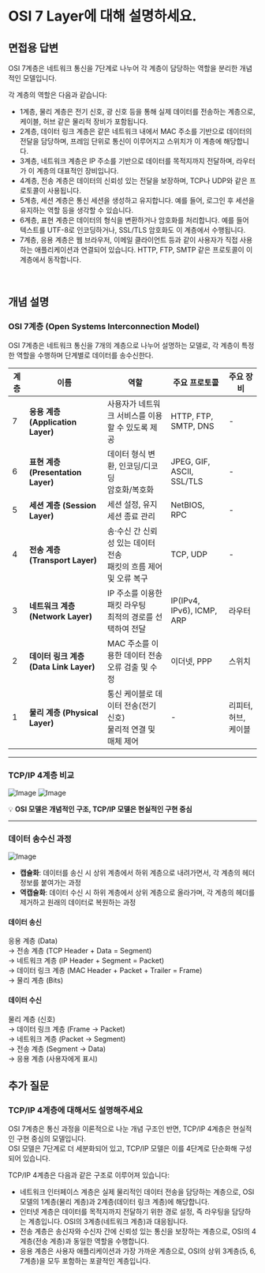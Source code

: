 # OSI 7 Layer에 대해 설명하세요.

## 면접용 답변
OSI 7계층은 네트워크 통신을 7단계로 나누어 각 계층이 담당하는 역할을 분리한 개념적인 모델입니다.

각 계층의 역할은 다음과 같습니다:  
- 1계층, 물리 계층은 전기 신호, 광 신호 등을 통해 실제 데이터를 전송하는 계층으로, 케이블, 허브 같은 물리적 장비가 포함됩니다.  
- 2계층, 데이터 링크 계층은 같은 네트워크 내에서 MAC 주소를 기반으로 데이터의 전달을 담당하며, 프레임 단위로 통신이 이루어지고 스위치가 이 계층에 해당합니다.  
- 3계층, 네트워크 계층은 IP 주소를 기반으로 데이터를 목적지까지 전달하며, 라우터가 이 계층의 대표적인 장비입니다.  
- 4계층, 전송 계층은 데이터의 신뢰성 있는 전달을 보장하며, TCP나 UDP와 같은 프로토콜이 사용됩니다. 
- 5계층, 세션 계층은 통신 세션을 생성하고 유지합니다. 예를 들어, 로그인 후 세션을 유지하는 역할 등을 생각할 수 있습니다.  
- 6계층, 표현 계층은 데이터의 형식을 변환하거나 암호화를 처리합니다. 예를 들어 텍스트를 UTF-8로 인코딩하거나, SSL/TLS 암호화도 이 계층에서 수행됩니다.  
- 7계층, 응용 계층은 웹 브라우저, 이메일 클라이언트 등과 같이 사용자가 직접 사용하는 애플리케이션과 연결되어 있습니다. HTTP, FTP, SMTP 같은 프로토콜이 이 계층에서 동작합니다.  

<br/>

## 개념 설명
### OSI 7계층 (Open Systems Interconnection Model)

OSI 7계층은 네트워크 통신을 7개의 계층으로 나누어 설명하는 모델로, 각 계층이 특정한 역할을 수행하며 단계별로 데이터를 송수신한다.

| 계층 | 이름 | 역할                                        | 주요 프로토콜 | 주요 장비 |
|------|------|-------------------------------------------|--------------|----------|
| 7 | **응용 계층 (Application Layer)** | 사용자가 네트워크 서비스를 이용할 수 있도록 제공               | HTTP, FTP, SMTP, DNS | - |
| 6 | **표현 계층 (Presentation Layer)** | 데이터 형식 변환, 인코딩/디코딩<br>암호화/복호화             | JPEG, GIF, ASCII, SSL/TLS | - |
| 5 | **세션 계층 (Session Layer)** | 세션 설정, 유지<br>세션 종료 관리                     | NetBIOS, RPC | - |
| 4 | **전송 계층 (Transport Layer)** | 송·수신 간 신뢰성 있는 데이터 전송<br>패킷의 흐름 제어 및 오류 복구 | TCP, UDP | - |
| 3 | **네트워크 계층 (Network Layer)** | IP 주소를 이용한 패킷 라우팅<br>최적의 경로를 선택하여 전달      | IP(IPv4, IPv6), ICMP, ARP | 라우터 |
| 2 | **데이터 링크 계층 (Data Link Layer)** | MAC 주소를 이용한 데이터 전송<br>오류 검출 및 수정          | 이더넷, PPP | 스위치 |
| 1 | **물리 계층 (Physical Layer)** | 통신 케이블로 데이터 전송(전기 신호)<br>물리적 연결 및 매체 제어   | - | 리피터, 허브, 케이블 |

---

### TCP/IP 4계층 비교

![Image](https://github.com/user-attachments/assets/1fb41f83-5fc7-496c-b779-2d6824a3d945)
![Image](https://github.com/user-attachments/assets/6a3f8538-5c41-47e9-9ec9-66c8fda9b86b)

💡 **OSI 모델은 개념적인 구조, TCP/IP 모델은 현실적인 구현 중심**

---

### 데이터 송수신 과정
![Image](https://github.com/user-attachments/assets/30820472-bf9f-440d-9cf9-1a0532579d7f)

- **캡슐화**: 데이터를 송신 시 상위 계층에서 하위 계층으로 내려가면서, 각 계층의 헤더 정보를 붙여가는 과정  
- **역캡슐화**: 데이터 수신 시 하위 계층에서 상위 계층으로 올라가며, 각 계층의 헤더를 제거하고 원래의 데이터로 복원하는 과정


#### 데이터 송신
응용 계층 (Data)  
→ 전송 계층 (TCP Header + Data = Segment)  
→ 네트워크 계층 (IP Header + Segment = Packet)  
→ 데이터 링크 계층 (MAC Header + Packet + Trailer = Frame)  
→ 물리 계층 (Bits)

#### 데이터 수신
물리 계층 (신호)  
→ 데이터 링크 계층 (Frame → Packet)  
→ 네트워크 계층 (Packet → Segment)  
→ 전송 계층 (Segment → Data)  
→ 응용 계층 (사용자에게 표시)

## 추가 질문
### TCP/IP 4계층에 대해서도 설명해주세요
OSI 7계층은 통신 과정을 이론적으로 나눈 개념 구조인 반면, TCP/IP 4계층은 현실적인 구현 중심의 모델입니다.  
OSI 모델은 7단계로 더 세분화되어 있고, TCP/IP 모델은 이를 4단계로 단순화해 구성되어 있습니다.

TCP/IP 4계층은 다음과 같은 구조로 이루어져 있습니다:
- 네트워크 인터페이스 계층은 실제 물리적인 데이터 전송을 담당하는 계층으로, OSI 모델의 1계층(물리 계층)과 2계층(데이터 링크 계층)에 해당합니다.
- 인터넷 계층은 데이터를 목적지까지 전달하기 위한 경로 설정, 즉 라우팅을 담당하는 계층입니다. OSI의 3계층(네트워크 계층)과 대응됩니다.
- 전송 계층은 송신자와 수신자 간에 신뢰성 있는 통신을 보장하는 계층으로, OSI의 4계층(전송 계층)과 동일한 역할을 수행합니다.
- 응용 계층은 사용자 애플리케이션과 가장 가까운 계층으로, OSI의 상위 3계층(5, 6, 7계층)을 모두 포함하는 포괄적인 계층입니다.
